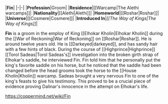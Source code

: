 |**Fin**|
|-|-|
|**Profession**|Groom|
|**Residence**|[[Warcamp\|The Alethi warcamps]]|
|**Nationality**|[[Alethi\|Alethi]]|
|**Homeworld**|[[Roshar\|Roshar]]|
|**Universe**|[[Cosmere\|Cosmere]]|
|**Introduced In**|*[[The Way of Kings\|The Way of Kings]]*|

**Fin** is a groom in the employ of King [[Elhokar Kholin\|Elhokar Kholin]] during the [[War of Reckoning\|War of Reckoning]] on [[Roshar\|Roshar]].
He is around twelve years old. He is [[Darkeyed\|darkeyed]], and has sandy hair with a few hints of black.
During the course of [[Highprince\|Highprince]] [[Torol Sadeas\|Torol Sadeas's]] investigation into the broken girth strap of Elhokar's saddle, he interviewed Fin. Fin told him that he personally put the king's favorite saddle on his horse, but he noticed that the saddle had been changed before the head grooms took the horse to the [[House Kholin\|Kholin]] warcamp. Sadeas brought a very nervous Fin to one of the king's feasts to give his testimony. This proved to be a crucial piece of evidence proving Dalinar's innocence in the attempt on Elhokar's life.



https://coppermind.net/wiki/Fin